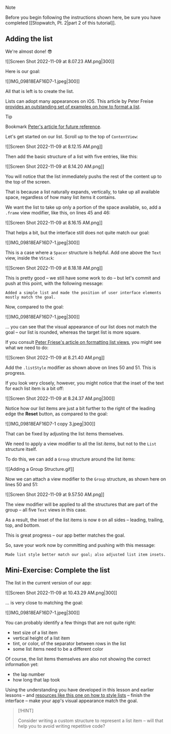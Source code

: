 ---
---
> [!NOTE]
>
> Before you begin following the instructions shown here, be sure you have completed [[Stopwatch, Pt. 2|part 2 of this tutorial]].

## Adding the list

We're almost done! 😎

![[Screen Shot 2022-11-09 at 8.07.23 AM.png|300]]

Here is our goal:

![[IMG_09818EAF16D7-1.jpeg|300]]

All that is left is to create the list.

Lists can adopt many appearances on iOS. This article by Peter Freise [provides an outstanding set of examples on how to format a list](https://peterfriese.dev/posts/swiftui-listview-part3/).

> [!TIP]
>
> Bookmark [Peter's article for future reference](https://peterfriese.dev/posts/swiftui-listview-part3/).

Let's get started on our list. Scroll up to the top of `ContentView`:

![[Screen Shot 2022-11-09 at 8.12.15 AM.png]]

Then add the basic structure of a list with five entries, like this:

![[Screen Shot 2022-11-09 at 8.14.20 AM.png]]

You will notice that the list immediately pushs the rest of the content up to the top of the screen.

That is because a list naturally expands, vertically, to take up all available space, regardless of how many list items it contains.

We want the list to take up only a portion of the space available, so, add a `.frame` view modifier, like this, on lines 45 and 46:

![[Screen Shot 2022-11-09 at 8.16.15 AM.png]]

That helps a bit, but the interface still does not quite match our goal:

![[IMG_09818EAF16D7-1.jpeg|300]]

This is a case where a `Spacer` structure is helpful. Add one above the `Text` view, inside the `VStack`:

![[Screen Shot 2022-11-09 at 8.18.18 AM.png]]

This is pretty good – we still have some work to do – but let's commit and push at this point, with the following message:

```
Added a simple list and made the position of user interface elements mostly match the goal.
```

Now, compared to the goal:

![[IMG_09818EAF16D7-1.jpeg|300]]

... you can see that the visual appearance of our list does not match the goal – our list is rounded, whereas the target list is more square.

If you consult [Peter Friese's article on formatting list views](https://peterfriese.dev/posts/swiftui-listview-part3/), you might see what we need to do:

![[Screen Shot 2022-11-09 at 8.21.40 AM.png]]

Add the `.listStyle` modifier as shown above on lines 50 and 51. This is progress.

If you look very closely, however, you might notice that the inset of the text for each list item is a bit off:

![[Screen Shot 2022-11-09 at 8.24.37 AM.png|300]]

Notice how our list items are just a bit further to the right of the leading edge the **Reset** button, as compared to the goal:

![[IMG_09818EAF16D7-1 copy 3.jpeg|300]]

That can be fixed by adjusting the list items themselves.

We need to apply a view modifier to all the list *items*, but not to the `List` structure itself.

To do this, we can add a `Group` structure around the list items:

![[Adding a Group Structure.gif]]

Now we can attach a view modifier to the `Group` structure, as shown here on lines 50 and 51:

![[Screen Shot 2022-11-09 at 9.57.50 AM.png]]

The view modifier will be applied to all the structures that are part of the group – all five `Text` views in this case.

As a result, the inset of the list items is now `0` on all sides – leading, trailing, top, and bottom.

This is great progress – our app better matches the goal.

So, save your work now by committing and pushing with this message:

```
Made list style better match our goal; also adjusted list item insets.
```

## Mini-Exercise: Complete the list

The list in the current version of our app:

![[Screen Shot 2022-11-09 at 10.43.29 AM.png|300]]

... is very close to matching the goal:

![[IMG_09818EAF16D7-1.jpeg|300]]

You can probably identify a few things that are not quite right:
- text size of a list item
- vertical height of a list item
- tint, or color, of the separator between rows in the list
- some list items need to be a different color

Of course, the list items themselves are also not showing the correct information yet:
- the lap number
- how long that lap took

Using the understanding you have developed in this lesson and earlier lessons – and [resources like this one on how to style lists](https://peterfriese.dev/posts/swiftui-listview-part3/) – finish the interface – make your app's visual appearance match the goal.

> [!HINT]
>
> Consider writing a custom structure to represent a list item – will that help you to avoid writing repetitive code?